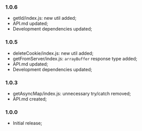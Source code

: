 ### 1.0.6
- getId/index.js: new util added;
- API.md updated;
- Development dependencies updated;

### 1.0.5
- deleteCookie/index.js: new util added;
- getFromServer/index.js: `arrayBuffer` response type added;
- API.md updated;
- Development dependencies updated;

### 1.0.3
- getAsyncMap/index.js: unnecessary try/catch removed;
- API.md created;

### 1.0.0
- Initial release;

